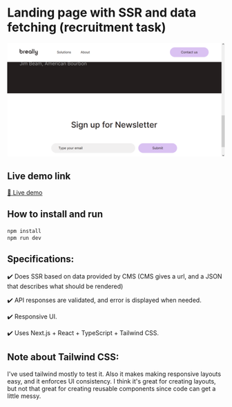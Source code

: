 # Landing page with SSR and data fetching (recruitment task)

![ui_demo](https://raw.githubusercontent.com/aronmandrella/landing-page-with-ssr-and-data-fetching/master/ui_demo_1.PNG)

## Live demo link

[🔗 Live demo](TODO)

## How to install and run

```
npm install
npm run dev
```

## Specifications:

✔️ Does SSR based on data provided by CMS (CMS gives a url, and a JSON that describes what should be rendered)

✔️ API responses are validated, and error is displayed when needed.

✔️ Responsive UI.

✔️ Uses Next.js + React + TypeScript + Tailwind CSS.

## Note about Tailwind CSS:

I've used tailwind mostly to test it. Also it makes making responsive layouts easy,
and it enforces UI consistency. I think it's great for creating layouts, but not that
great for creating reusable components since code can get a little messy.
